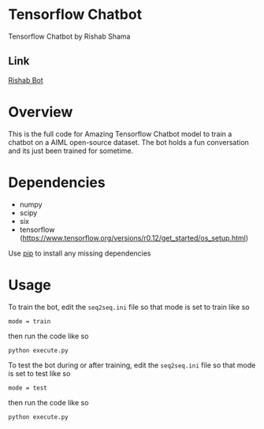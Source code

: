 # Tensorflow Chatbot
Tensorflow Chatbot by Rishab Shama

## Link

[Rishab Bot](rishabbot.herokuapp.com)

Overview
============
This is the full code for  Amazing Tensorflow Chatbot  model to train a
chatbot on a AIML open-source dataset. The bot holds a fun conversation and its just been trained for sometime.


Dependencies
============
* numpy
* scipy 
* six
* tensorflow (https://www.tensorflow.org/versions/r0.12/get_started/os_setup.html)

Use [pip](https://pypi.python.org/pypi/pip) to install any missing dependencies


Usage
===========

To train the bot, edit the `seq2seq.ini` file so that mode is set to train like so

`mode = train`

then run the code like so

``python execute.py``

To test the bot during or after training, edit the `seq2seq.ini` file so that mode is set to test like so

`mode = test`

then run the code like so

``python execute.py``

